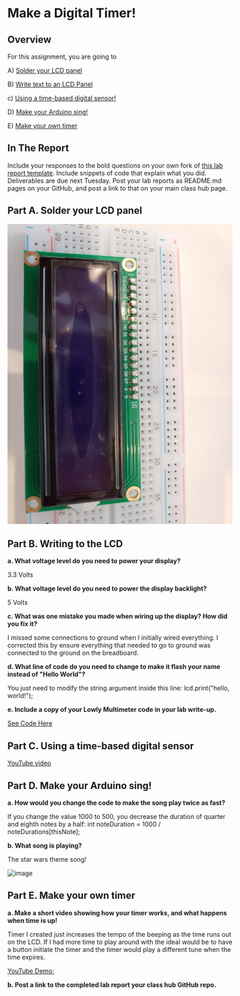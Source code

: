 # Make a Digital Timer!
 
## Overview
For this assignment, you are going to 

A) [Solder your LCD panel](#part-a-solder-your-lcd-panel)

B) [Write text to an LCD Panel](#part-b-writing-to-the-lcd) 

c) [Using a time-based digital sensor!](#part-c-using-a-time-based-digital-sensor)

D) [Make your Arduino sing!](#part-d-make-your-arduino-sing)

E) [Make your own timer](#part-e-make-your-own-timer) 
 
## In The Report
Include your responses to the bold questions on your own fork of [this lab report template](https://github.com/FAR-Lab/IDD-Fa18-Lab2). Include snippets of code that explain what you did. Deliverables are due next Tuesday. Post your lab reports as README.md pages on your GitHub, and post a link to that on your main class hub page.

## Part A. Solder your LCD panel

![image](https://github.com/bhwan1118/IDD-Fa18-Lab2/blob/master/Soldered%20LCD.jpg)

## Part B. Writing to the LCD
 
**a. What voltage level do you need to power your display?**

3.3 Volts

**b. What voltage level do you need to power the display backlight?**
   
5 Volts   
   
**c. What was one mistake you made when wiring up the display? How did you fix it?**

I missed some connections to ground when I initially wired everything. I corrected this by ensure everything that needed to go to ground was connected to the ground on the breadboard.

**d. What line of code do you need to change to make it flash your name instead of "Hello World"?**

You just need to modify the string argument inside this line: lcd.print("hello, world!");
 
**e. Include a copy of your Lowly Multimeter code in your lab write-up.**

[See Code Here](https://github.com/bhwan1118/IDD-Fa18-Lab2/blob/master/DisplayMultiMeter.ino)

## Part C. Using a time-based digital sensor

[YouTube video](https://youtu.be/8td9C_xAd2k)

## Part D. Make your Arduino sing!

**a. How would you change the code to make the song play twice as fast?**
 
If you change the value 1000 to 500, you decrease the duration of quarter and eighth notes by a half: int noteDuration = 1000 / noteDurations[thisNote];

 
**b. What song is playing?**

The star wars theme song! 

![image](http://www.thathashtagshow.com/wp-content/uploads/2016/08/23-R2D2-ACDC-funny-281x300.jpg)

## Part E. Make your own timer

**a. Make a short video showing how your timer works, and what happens when time is up!**

Timer I created just increases the tempo of the beeping as the time runs out on the LCD. If I had more time to play around with the ideal would be to have a button initiate the timer and the timer would play a different tune when the time expires.

[YouTube Demo: ](https://youtu.be/D1wEmpJHmHM)

**b. Post a link to the completed lab report your class hub GitHub repo.**
